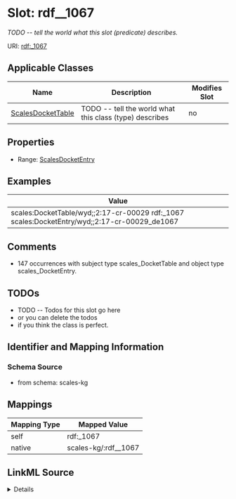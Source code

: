 

# Slot: rdf__1067


_TODO -- tell the world what this slot (predicate) describes._





URI: [rdf:_1067](http://www.w3.org/1999/02/22-rdf-syntax-ns#_1067)



<!-- no inheritance hierarchy -->





## Applicable Classes

| Name | Description | Modifies Slot |
| --- | --- | --- |
| [ScalesDocketTable](../classes/ScalesDocketTable.md) | TODO -- tell the world what this class (type) describes |  no  |







## Properties

* Range: [ScalesDocketEntry](../classes/ScalesDocketEntry.md)






## Examples

| Value |
| --- |
| scales:DocketTable/wyd;;2:17-cr-00029 rdf:_1067 scales:DocketEntry/wyd;;2:17-cr-00029_de1067 |

## Comments

* 147 occurrences with subject type scales_DocketTable and object type scales_DocketEntry.

## TODOs

* TODO -- Todos for this slot go here
* or you can delete the todos
* if you think the class is perfect.

## Identifier and Mapping Information







### Schema Source


* from schema: scales-kg




## Mappings

| Mapping Type | Mapped Value |
| ---  | ---  |
| self | rdf:_1067 |
| native | scales-kg/:rdf__1067 |




## LinkML Source

<details>
```yaml
name: rdf__1067
description: TODO -- tell the world what this slot (predicate) describes.
todos:
- TODO -- Todos for this slot go here
- or you can delete the todos
- if you think the class is perfect.
comments:
- 147 occurrences with subject type scales_DocketTable and object type scales_DocketEntry.
examples:
- value: scales:DocketTable/wyd;;2:17-cr-00029 rdf:_1067 scales:DocketEntry/wyd;;2:17-cr-00029_de1067
from_schema: scales-kg
rank: 1000
slot_uri: rdf:_1067
alias: rdf__1067
domain_of:
- scales_DocketTable
range: scales_DocketEntry

```
</details>